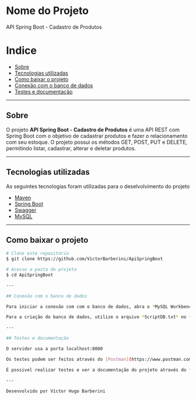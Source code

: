 # Nome do Projeto 
API Spring Boot - Cadastro de Produtos

# Indice
* [Sobre](#Sobre)
* [Tecnologias utilizadas](#Tecnologias-utilizadas)
* [Como baixar o projeto](#Como-baixar-o-projeto)
* [Conexão com o banco de dados](#Conexão-com-o-banco-de-dados)
* [Testes e documentação](#Testes-e-documentação)

---

## Sobre

O projeto **API Spring Boot - Cadastro de Produtos** é uma API REST com Spring Boot com o objetivo de cadastrar produtos e fazer o relacionamento com seu estoque. O projeto possui os métodos GET, POST, PUT e DELETE, permitindo listar, cadastrar, alterar e deletar produtos.

---

## Tecnologias utilizadas

As seguintes tecnologias foram utilizadas para o deselvolvimento do projeto
- [Maven](https://maven.apache.org/)
- [Spring Boot](https://spring.io/projects/spring-boot)
- [Swagger](https://swagger.io/)
- [MySQL](https://www.mysql.com/)

---

## Como baixar o projeto

```bash
# Clone este repositório
$ git clone https://github.com/VictorBarberini/ApiSpringBoot

# Acesse a pasta do projeto
$ cd ApiSpringBoot

---

## Conexão com o banco de dados

Para iniciar a conexão com com o banco de dados, abra o *MySQL Workbench* e crie uma conexão na porta 3306

Para a criação do banco de dados, utilize o arquivo *ScriptDB.txt* no *MySQL Workbench*

---

## Testes e documentação

O servidor usa a porta localhost:8080

Os testes podem ser feitos através do [Postman](https://www.postman.com/)

É possivel realizar testes e ver a documentação do projeto através do *Swagger* <http://localhost:8080/swagger-ui.html>

---

Desenvolvido por Víctor Hugo Barberini
